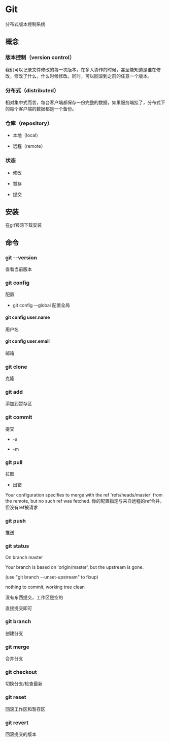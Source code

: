 # Git

分布式版本控制系统

## 概念

### 版本控制（version control）

我们可以记录文件修改的每一次版本，在多人协作的时候，甚至能知道是谁在修改，修改了什么，什么时候修改。同时，可以回滚到之前的任意一个版本。

### 分布式（distributed）

相对集中式而言，每台客户端都保存一份完整的数据，如果服务端挂了，分布式下的每个客户端的数据都是一个备份。

### 仓库（repository）

* 本地（local）

* 远程（remote）

### 状态

* 修改

* 暂存

* 提交

## 安装

在git官网下载安装

## 命令

### git --version

查看当前版本

### git config

配置

* git config --global 配置全局

#### git config user.name

用户名

#### git config user.email

邮箱

### git clone

克隆

### git add

添加到暂存区

### git commit

提交

* -a

* -m

### git pull

拉取

* 出错

Your configuration specifies to merge with the ref 'refs/heads/master' from the remote, but no such ref was fetched.
你的配置指定与来自远程的ref合并，但没有ref被请求

### git push

推送

### git status

On branch master

Your branch is based on 'origin/master', but the upstream is gone.

(use "git branch --unset-upstream" to fixup)

nothing to commit, working tree clean

没有东西提交，工作区是空的

直接提交即可

### git branch

创建分支

### git merge

合并分支

### git checkout

切换分支/检查最新

### git reset

回滚工作区和暂存区

### git revert

回滚提交的版本
